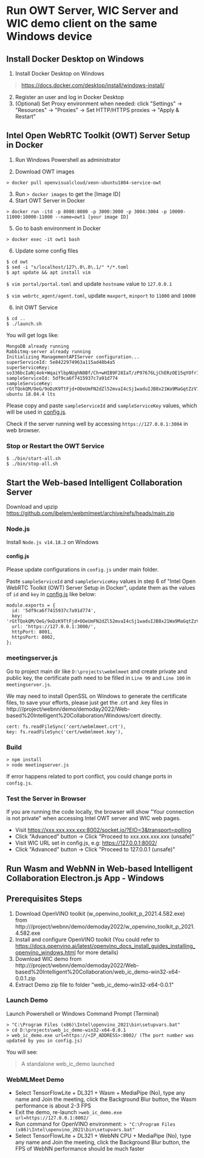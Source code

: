 # Run OWT Server, WIC Server and WIC demo client on the same Windows device

## Install Docker Desktop on Windows

1. Install Docker Desktop on Windows
> https://docs.docker.com/desktop/install/windows-install/

2. Register an user and log in Docker Desktop
3. (Optional) Set Proxy environment when needed: click "Settings" -> "Resources" -> "Proxies" -> Set HTTP/HTTPS proxies -> "Apply & Restart"

## Intel Open WebRTC Toolkit (OWT) Server Setup in Docker

1. Run Windows Powershell as administrator

2. Download OWT images

`> docker pull openvisualcloud/xeon-ubuntu1804-service-owt`

3. Run `> docker images` to get the [Image ID]
4. Start OWT Server in Docker 
   
`> docker run -itd -p 8080:8080 -p 3000:3000 -p 3004:3004 -p 10000-11000:10000-11000 --name=owt1 [your image ID]`

5. Go to bash environment in Docker

`> docker exec -it owt1 bash`

6. Update some config files

```
$ cd owt
$ sed -i "s/localhost/127\.0\.0\.1/" */*.toml
$ apt update && apt install vim
```

`$ vim portal/portal.toml` and update `hostname` value to `127.0.0.1`

`$ vim webrtc_agent/agent.toml`, update `maxport`, `minport` to `11000` and `10000`

6. Init OWT Service 

```
$ cd ..
$ ./launch.sh
```

You will get logs like:

```
MongoDB already running
Rabbitmq-server already running
Initializing ManagementAPIServer configuration...
superServiceId: 5e8422974963a115ad48b4a5
superServiceKey: so336bcIaNj4ok+WqaiYlbpNUghN8Bf/Ch+wHIB9F28IaT/zP97676LjChERzOE15qYOfrICVkffVDRbE/XqIYfdMTJKZOPuy5dWlHeIG3wGefbWoFntMecd8XrFSU9rZWUb/x6g+lnlctfYKgOK8V1QKuPS1Uk/6mzmkGwAet8=
sampleServiceId: 5df9ca6f7415937c7a91d774
sampleServiceKey: rGtTQokQM/OeG/9oDzK9TtFjd+OOeUmFN2dZl52mvaI4cSj1waduIJB8x21Wa9MaGqtZzV1KTWBvr7heBIgSjQjQyeBWI0RFzCTSyhFtd9jmZ994xE50Gkmb2zxkQYALef8oj8do3gT/cWfOfgq1zPooCkRtbMK1xm44Avduyj4=
ubuntu 18.04.4 lts
```
Please copy and paste `sampleServiceId` and `sampleServiceKey` values, which will be used in [config.js](../config.js).

Check if the server running well by accessing `https://127.0.0.1:3004` in web browser.


### Stop or Restart the OWT Service
   
```
$ ./bin/start-all.sh
$ ./bin/stop-all.sh
```

## Start the Web-based Intelligent Collaboration Server

Download and upzip https://github.com/ibelem/webmlmeet/archive/refs/heads/main.zip

### Node.js

Install `Node.js v14.18.2` on Windows

#### config.js

Please update configurations in `config.js` under main folder.

Paste `sampleServiceId` and `sampleServiceKey` values in step 6 of "Intel Open WebRTC Toolkit (OWT) Server Setup in Docker", update them as the values of `id` and `key` in [config.js](../config.js) like below:

```
module.exports = {
  id: '5df9ca6f7415937c7a91d774',
  key: 'rGtTQokQM/OeG/9oDzK9TtFjd+OOeUmFN2dZl52mvaI4cSj1waduIJB8x21Wa9MaGqtZzV1KTWBvr7heBIgSjQjQyeBWI0RFzCTSyhFtd9jmZ994xE50Gkmb2zxkQYALef8oj8do3gT/cWfOfgq1zPooCkRtbMK1xm44Avduyj4=',
  url: 'https://127.0.0.1:3000/',
  httpPort: 8001,
  httpsPort: 8002,
};
```

### meetingserver.js

Go to project main dir like `D:\projects\webmlmeet` and create private and public key, the certificate path need to be filled in `Line 99` and `Line 100` in `meetingserver.js`.

We may need to install OpenSSL on Windows to generate the certificate files, to save your efforts, please just get the .crt and .key files in http://<INTRANET>/project/webnn/demo/demoday2022/Web-based%20Intelligent%20Collaboration/Windows/cert directly.


```
cert: fs.readFileSync('cert/webmlmeet.crt'),
key: fs.readFileSync('cert/webmlmeet.key'),
```

### Build

```
> npm install
> node meetingserver.js 
```

If error happens related to port conflict, you could change ports in `config.js`.


### Test the Server in Browser

If you are running the code locally, the browser will show "Your connection is not private" when accessing Intel OWT server and WIC web pages.

- Visit https://xxx.xxx.xxx.xxx:8002/socket.io/?EIO=3&transport=polling
- Click "Advanced" button -> Click "Proceed to xxx.xxx.xxx.xxx (unsafe)"
- Visit WIC URL set in config.js, e.g: https://127.0.0.1:8002/
- Click "Advanced" button -> Click "Proceed to 127.0.0.1 (unsafe)"

## Run Wasm and WebNN in Web-based Intelligent Collaboration Electron.js App - Windows

## Prerequisites Steps

1. Download OpenVINO toolkit (w_openvino_toolkit_p_2021.4.582.exe) from http://<INTRANET>/project/webnn/demo/demoday2022/w_openvino_toolkit_p_2021.4.582.exe
2. Install and configure OpenVINO toolkit (You could refer to https://docs.openvino.ai/latest/openvino_docs_install_guides_installing_openvino_windows.html for more details)
3. Download WIC demo from http://<INTRANET>/project/webnn/demo/demoday2022/Web-based%20Intelligent%20Collaboration/web_ic_demo-win32-x64-0.0.1.zip
3. Extract Demo zip file to folder "web_ic_demo-win32-x64-0.0.1"

### Launch Demo

Launch Powershell or Windows Command Prompt (Terminal)

```
> "C:\Program Files (x86)\Intel\openvino_2021\bin\setupvars.bat"
> cd D:\projects\web_ic_demo-win32-x64-0.0.1 
> web_ic_demo.exe url=https://<IP_ADDRESS>:8002/ (The port number was updated by you in config.js)
```

You will see:

> A standalone web_ic_demo launched

### WebMLMeet Demo

- Select TensorFlowLite + DL321 + Wasm + MediaPipe (No), type any name and Join the meeting, click the Background Blur button, the Wasm performance is about 2-3 FPS
- Exit the demo, re-launch `>web_ic_demo.exe url=https://127.0.0.1:8002/`
- Run command for OpenVINO environment: `> "C:\Program Files (x86)\Intel\openvino_2021\bin\setupvars.bat"`
- Select TensorFlowLite + DL321 + WebNN CPU + MediaPipe (No), type any name and Join the meeting, click the Background Blur button, the FPS of WebNN performance should be much faster